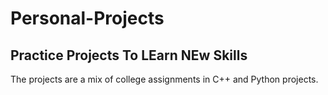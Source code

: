 # Personal-Projects
## Practice Projects To LEarn NEw Skills
The projects are a mix of college assignments in C++ and Python projects.

